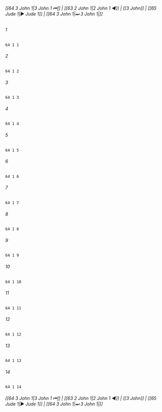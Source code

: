 
###### [[64 3 John 1|3 John 1 ⏮]] | [[63 2 John 1|2 John 1 ◀]] | [[3 John]] | [[65 Jude 1|▶ Jude 1]] | [[64 3 John 1|⏭ 3 John 1|]]

###### 1
``` verse
64 1 1 
```
###### 2
``` verse
64 1 2 
```
###### 3
``` verse
64 1 3 
```
###### 4
``` verse
64 1 4 
```
###### 5
``` verse
64 1 5 
```
###### 6
``` verse
64 1 6 
```
###### 7
``` verse
64 1 7 
```
###### 8
``` verse
64 1 8 
```
###### 9
``` verse
64 1 9 
```
###### 10
``` verse
64 1 10 
```
###### 11
``` verse
64 1 11 
```
###### 12
``` verse
64 1 12 
```
###### 13
``` verse
64 1 13 
```
###### 14
``` verse
64 1 14 
```

###### [[64 3 John 1|3 John 1 ⏮]] | [[63 2 John 1|2 John 1 ◀]] | [[3 John]] | [[65 Jude 1|▶ Jude 1]] | [[64 3 John 1|⏭ 3 John 1|]]

